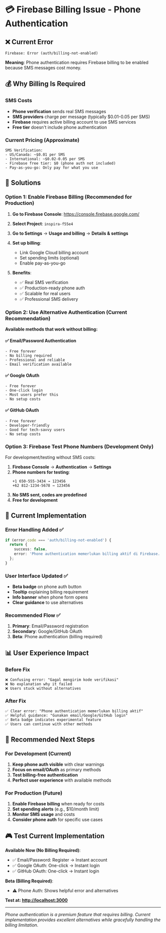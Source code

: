 # 💳 Firebase Billing Issue - Phone Authentication

## ❌ Current Error

```
Firebase: Error (auth/billing-not-enabled)
```

**Meaning**: Phone authentication requires Firebase billing to be enabled because SMS messages cost money.

## 💰 Why Billing Is Required

### SMS Costs
- **Phone verification** sends real SMS messages
- **SMS providers** charge per message (typically $0.01-0.05 per SMS)
- **Firebase** requires active billing account to use SMS services
- **Free tier** doesn't include phone authentication

### Current Pricing (Approximate)
```
SMS Verification:
- US/Canada: ~$0.01 per SMS
- International: ~$0.02-0.05 per SMS
- Firebase free tier: $0 (phone auth not included)
- Pay-as-you-go: Only pay for what you use
```

## 🔧 Solutions

### Option 1: Enable Firebase Billing (Recommended for Production)

1. **Go to Firebase Console**: https://console.firebase.google.com/
2. **Select Project**: `inspira-f55e4`
3. **Go to Settings** → **Usage and billing** → **Details & settings**
4. **Set up billing**:
   - Link Google Cloud billing account
   - Set spending limits (optional)
   - Enable pay-as-you-go

5. **Benefits**:
   - ✅ Real SMS verification
   - ✅ Production-ready phone auth
   - ✅ Scalable for real users
   - ✅ Professional SMS delivery

### Option 2: Use Alternative Authentication (Current Recommendation)

**Available methods that work without billing:**

#### ✅ Email/Password Authentication
```
- Free forever
- No billing required
- Professional and reliable
- Email verification available
```

#### ✅ Google OAuth
```
- Free forever
- One-click login
- Most users prefer this
- No setup costs
```

#### ✅ GitHub OAuth  
```
- Free forever
- Developer-friendly
- Good for tech-savvy users
- No setup costs
```

### Option 3: Firebase Test Phone Numbers (Development Only)

For development/testing without SMS costs:

1. **Firebase Console** → **Authentication** → **Settings**
2. **Phone numbers for testing**:
   ```
   +1 650-555-3434 → 123456
   +62 812-1234-5678 → 123456
   ```
3. **No SMS sent, codes are predefined**
4. **Free for development**

## 🎯 Current Implementation

### Error Handling Added ✅
```typescript
if (error.code === 'auth/billing-not-enabled') {
  return { 
    success: false, 
    error: 'Phone authentication memerlukan billing aktif di Firebase. Gunakan email/Google/GitHub login sebagai alternatif.' 
  };
}
```

### User Interface Updated ✅
- **Beta badge** on phone auth button
- **Tooltip** explaining billing requirement
- **Info banner** when phone form opens
- **Clear guidance** to use alternatives

### Recommended Flow ✅
1. **Primary**: Email/Password registration
2. **Secondary**: Google/GitHub OAuth  
3. **Beta**: Phone authentication (billing required)

## 📊 User Experience Impact

### Before Fix
```
❌ Confusing error: "Gagal mengirim kode verifikasi"
❌ No explanation why it failed
❌ Users stuck without alternatives
```

### After Fix
```
✅ Clear error: "Phone authentication memerlukan billing aktif"
✅ Helpful guidance: "Gunakan email/Google/GitHub login"
✅ Beta badge indicates experimental feature
✅ Users can continue with other methods
```

## 🚀 Recommended Next Steps

### For Development (Current)
1. **Keep phone auth visible** with clear warnings
2. **Focus on email/OAuth** as primary methods
3. **Test billing-free authentication**
4. **Perfect user experience** with available methods

### For Production (Future)
1. **Enable Firebase billing** when ready for costs
2. **Set spending alerts** (e.g., $10/month limit)
3. **Monitor SMS usage** and costs
4. **Consider phone auth** for specific use cases

## 🎮 Test Current Implementation

**Available Now (No Billing Required)**:
- ✅ Email/Password: Register → Instant account
- ✅ Google OAuth: One-click → Instant login
- ✅ GitHub OAuth: One-click → Instant login

**Beta (Billing Required)**:
- ⚠️ Phone Auth: Shows helpful error and alternatives

**Test at: [http://localhost:3000](http://localhost:3000)**

---

*Phone authentication is a premium feature that requires billing. Current implementation provides excellent alternatives while gracefully handling the billing limitation.*
